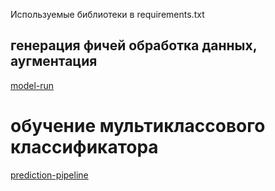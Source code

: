Используемые библиотеки в requirements.txt

## генерация фичей обработка данных, аугментация
[model-run ](https://github.com/rrr3try/Rutube-tagging/blob/main/ed/model-run.ipynb)

# обучение мультиклассового классификатора
[prediction-pipeline](https://github.com/rrr3try/Rutube-tagging/blob/main/ed/model-run.ipynb)
